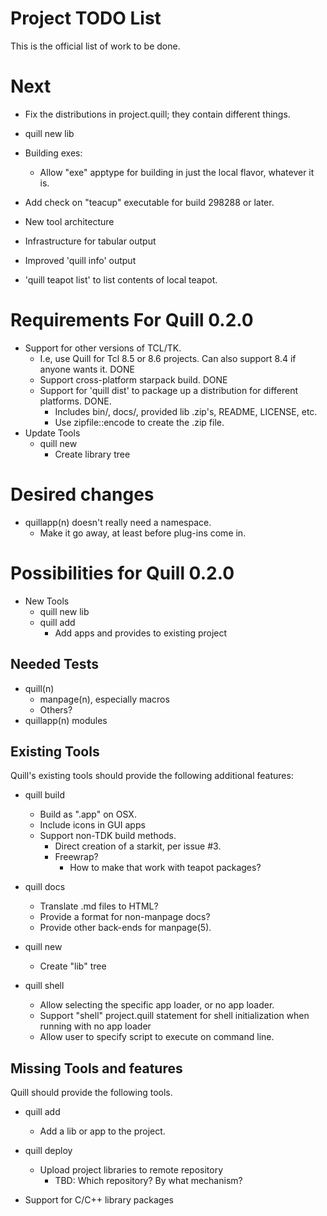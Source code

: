# Project TODO List

This is the official list of work to be done.

# Next

* Fix the distributions in project.quill; they contain different things.
* quill new lib
* Building exes:
  * Allow "exe" apptype for building in just the local flavor, whatever it is.
* Add check on "teacup" executable for build 298288 or later.

* New tool architecture
* Infrastructure for tabular output
* Improved 'quill info' output
* 'quill teapot list' to list contents of local teapot.

# Requirements For Quill 0.2.0

* Support for other versions of TCL/TK.
  * I.e, use Quill for Tcl 8.5 or 8.6 projects.  Can also support 8.4 if
    anyone wants it. DONE
  * Support cross-platform starpack build. DONE
  * Support for 'quill dist' to package up a distribution for different
    platforms. DONE.
    * Includes bin/, docs/, provided lib .zip's, README, LICENSE, etc.
    * Use zipfile::encode to create the .zip file.
* Update Tools
  * quill new
    * Create library tree

# Desired changes

* quillapp(n) doesn't really need a namespace.
  * Make it go away, at least before plug-ins come in.


# Possibilities for Quill 0.2.0

* New Tools
  * quill new lib
  * quill add
    * Add apps and provides to existing project


## Needed Tests

* quill(n)
  * manpage(n), especially macros
  * Others?
* quillapp(n) modules

## Existing Tools

Quill's existing tools should provide the following additional features:

* quill build
  * Build as ".app" on OSX.
  * Include icons in GUI apps
  * Support non-TDK build methods.
    * Direct creation of a starkit, per issue #3.
    * Freewrap?
      * How to make that work with teapot packages?

* quill docs
  * Translate .md files to HTML?
  * Provide a format for non-manpage docs?
  * Provide other back-ends for manpage(5).

* quill new
  * Create "lib" tree

* quill shell
  * Allow selecting the specific app loader, or no app loader.
  * Support "shell" project.quill statement for shell initialization
    when running with no app loader
  * Allow user to specify script to execute on command line.


## Missing Tools and features

Quill should provide the following tools.

* quill add
  * Add a lib or app to the project.

* quill deploy
  * Upload project libraries to remote repository
    * TBD: Which repository?  By what mechanism?

* Support for C/C++ library packages

